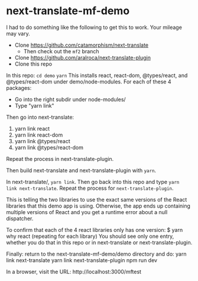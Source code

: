 # next-translate-mf-demo

I had to do something like the following to get this to work.
Your mileage may vary.

* Clone https://github.com/catamorphism/next-translate
  * Then check out the `mf2` branch
* Clone https://github.com/aralroca/next-translate-plugin
* Clone this repo

In this repo:
`cd demo`
`yarn`
This installs react, react-dom, @types/react, and @types/react-dom under demo/node-modules.
For each of these 4 packages:

- Go into the right subdir under node-modules/
- Type "yarn link"

Then go into next-translate:
1. yarn link react
2. yarn link react-dom
3. yarn link @types/react
4. yarn link @types/react-dom

Repeat the process in next-translate-plugin.

Then build next-translate and next-translate-plugin with `yarn`.

In next-translate/, `yarn link`. Then go back into this repo and type `yarn link next-translate`. Repeat the process for `next-translate-plugin`.

This is telling the two libraries to use the exact same versions of the React libraries that this demo app is using. Otherwise, the app ends up containing multiple versions of React and you get a runtime error about a null dispatcher.

To confirm that each of the 4 react libraries only has one version:
$ yarn why react
(repeating for each library)
You should see only one entry, whether you do that in this repo or in next-translate or next-translate-plugin.

Finally: return to the next-translate-mf-demo/demo directory and do:
yarn link next-translate
yarn link next-translate-plugin
npm run dev

In a browser, visit the URL:
http://localhost:3000/mftest
